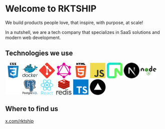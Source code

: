 # Welcome to RKTSHIP

We build products people love, that inspire, with purpose, at scale!

In a nutshell, we are a tech company that specializes in SaaS solutions and modern web development.

## Technologies we use

<img alt="CSS3" src="./images/css3.svg" width="50">
<img alt="Docker" src="./images/docker.svg" width="50">
<img alt="Git" src="./images/git.svg" width="50">
<img alt="GraphQL" src="./images/graphql.svg" width="50">
<img alt="HTML5" src="./images/html5.svg" width="50">
<img alt="JavaScript" src="./images/javascript.svg" width="50">
<img alt="Neon" src="./images/neon.svg" width="50">
<img alt="NextJS" src="./images/nextjs.svg" width="50">
<img alt="NodeJS" src="./images/nodejs.svg" width="50">
<img alt="OpenAI" src="./images/openai.svg" width="50">
<img alt="PostGres" src="./images/postgresql.svg" width="50">
<img alt="React" src="./images/react.svg" width="50">
<img alt="Redis" src="./images/redis.svg" width="50">
<img alt="TypeScript" src="./images/typescript.svg" width="50">
<img alt="Vercel" src="./images/vercel.svg" width="50">

## Where to find us
[x.com/rktship](https://x.com/rktship)